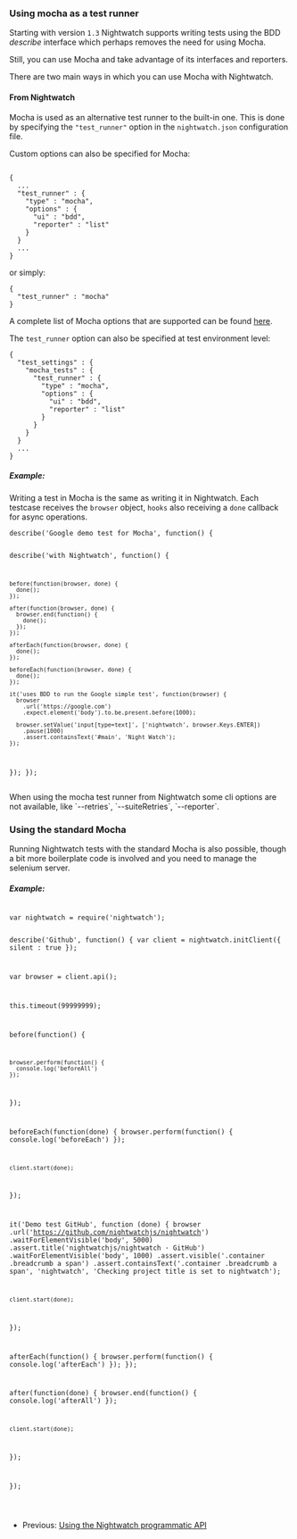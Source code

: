 ### Using mocha as a test runner

Starting with version `1.3` Nightwatch supports writing tests using the BDD _describe_ interface which perhaps removes the need for using Mocha.
 
Still, you can use Mocha and take advantage of its interfaces and reporters.

There are two main ways in which you can use Mocha with Nightwatch.

#### From Nightwatch
Mocha is used as an alternative test runner to the built-in one. This is done by specifying the `"test_runner"` option in the `nightwatch.json` configuration file.

Custom options can also be specified for Mocha:

<div class="sample-test">
<pre><code class="language-javascript">
{
  ...
  "test_runner" : {
    "type" : "mocha",
    "options" : {
      "ui" : "bdd",
      "reporter" : "list"
    }
  }
  ...
}
</code></pre>
</div>

or simply:

<div class="sample-test">
<pre><code class="language-javascript">{
  "test_runner" : "mocha"
}
</code></pre>
</div>

A complete list of Mocha options that are supported can be found [here](https://github.com/mochajs/mocha/wiki/Using-mocha-programmatically#set-options).

The `test_runner` option can also be specified at test environment level:

<div class="sample-test">
<pre><code class="language-javascript">{
  "test_settings" : {
    "mocha_tests" : {
      "test_runner" : {
        "type" : "mocha",
        "options" : {
          "ui" : "bdd",
          "reporter" : "list"
        }
      }
    }
  }
  ...
}
</code></pre>
</div>

##### Example:
Writing a test in Mocha is the same as writing it in Nightwatch. Each testcase receives the `browser` object, `hooks` also receiving a `done` callback for async operations.

<div class="sample-test">
<pre><code class="language-javascript">describe('Google demo test for Mocha', function() {

  describe('with Nightwatch', function() {

    before(function(browser, done) {
      done();
    });

    after(function(browser, done) {
      browser.end(function() {
        done();
      });
    });

    afterEach(function(browser, done) {
      done();
    });

    beforeEach(function(browser, done) {
      done();
    });

    it('uses BDD to run the Google simple test', function(browser) {
      browser
        .url('https://google.com')
        .expect.element('body').to.be.present.before(1000);

      browser.setValue('input[type=text]', ['nightwatch', browser.Keys.ENTER])
        .pause(1000)
        .assert.containsText('#main', 'Night Watch');
    });
  });
});
</code></pre>
</div>

<p class="alert alert-warning">When using the mocha test runner from Nightwatch some cli options are not available, like `--retries`, `--suiteRetries`, `--reporter`.</p>


### Using the standard Mocha
Running Nightwatch tests with the standard Mocha is also possible, though a bit more boilerplate code is involved and you need to manage the selenium server.


##### Example:
<div class="sample-test">
<pre><code class="language-javascript">
var nightwatch = require('nightwatch');

describe('Github', function() {
  var client = nightwatch.initClient({
    silent : true
  });

  var browser = client.api();

  this.timeout(99999999);

  before(function() {

    browser.perform(function() {
      console.log('beforeAll')
    });

  });

  beforeEach(function(done) {
    browser.perform(function() {
      console.log('beforeEach')
    });

    client.start(done);
  });


  it('Demo test GitHub', function (done) {
    browser
      .url('https://github.com/nightwatchjs/nightwatch')
      .waitForElementVisible('body', 5000)
      .assert.title('nightwatchjs/nightwatch · GitHub')
      .waitForElementVisible('body', 1000)
      .assert.visible('.container .breadcrumb a span')
      .assert.containsText('.container .breadcrumb a span', 'nightwatch', 'Checking project title is set to nightwatch');

    client.start(done);
  });

  afterEach(function() {
    browser.perform(function() {
      console.log('afterEach')
    });
  });

  after(function(done) {
    browser.end(function() {
      console.log('afterAll')
    });

    client.start(done);
  });

});

</code></pre>
</div>

- Previous: [Using the Nightwatch programmatic API ](/guide/running-tests/programmatic-api.html)
